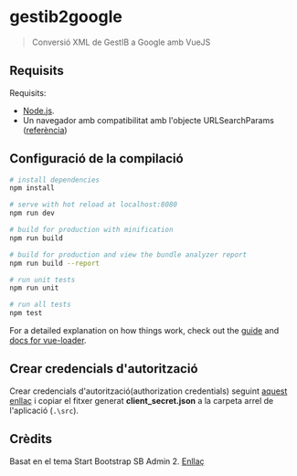 # gestib2google

> Conversió XML de GestIB a Google amb VueJS

## Requisits

Requisits: 
* [Node.js](https://nodejs.org/).
* Un navegador amb compatibilitat amb l'objecte URLSearchParams ([referència](https://developer.mozilla.org/en-US/docs/Web/API/URLSearchParams))

## Configuració de la compilació

``` bash
# install dependencies
npm install

# serve with hot reload at localhost:8080
npm run dev

# build for production with minification
npm run build

# build for production and view the bundle analyzer report
npm run build --report

# run unit tests
npm run unit

# run all tests
npm test
```

For a detailed explanation on how things work, check out the [guide](http://vuejs-templates.github.io/webpack/) and [docs for vue-loader](http://vuejs.github.io/vue-loader).

## Crear credencials d'autorització 

Crear credencials d'autorització(authorization credentials) seguint [aquest enllaç](https://console.developers.google.com) i copiar el fitxer generat **client_secret.json** a la carpeta arrel de l'aplicació (`.\src`).

## Crèdits

Basat en el tema Start Bootstrap SB Admin 2. [Enllaç](https://github.com/BlackrockDigital/startbootstrap-sb-admin-2)
